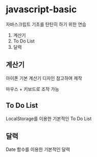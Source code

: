 # javascript-basic

자바스크립트 기초를 탄탄히 하기 위한 연습
1. 계산기
2. To Do List
3. 달력

## 계산기

아이폰 기본 계산기 디자인 참고하여 제작

마우스 + 키보드로 조작 가능


## To Do List

LocalStorage를 이용한 기본적인 To Do List


## 달력

Date 함수를 이용한 기본적인 달력
